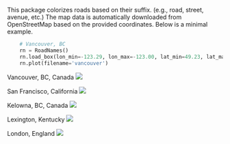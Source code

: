This package colorizes roads based on their suffix. (e.g., road, street, avenue, etc.) The map data is automatically downloaded from OpenStreetMap based on the provided coordinates. Below is a minimal example.
```python
    # Vancouver, BC
    rn = RoadNames()
    rn.load_box(lon_min=-123.29, lon_max=-123.00, lat_min=49.23, lat_max=49.37)
    rn.plot(filename='vancouver')
```

Vancouver, BC, Canada
![](png/vancouver.png)

San Francisco, California
![](png/sanfrancisco.png)

Kelowna, BC, Canada
![](png/kelowna.png)

Lexington, Kentucky
![](png/lexington.png)

London, England
![](png/london.png)

